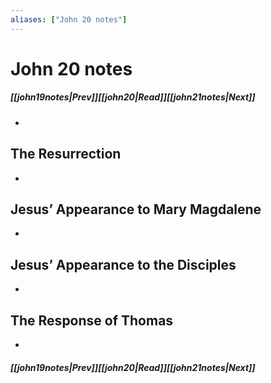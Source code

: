 ```yaml
---
aliases: ["John 20 notes"]
---
```

# John 20 notes
##### <span class=arrow-left></span>[[john19notes|Prev]]<span class=navigation-separator></span>[[john20|Read]]<span class=navigation-separator></span>[[john21notes|Next]]<span class=arrow-right></span>
- 
## The Resurrection
- 
## Jesus’ Appearance to Mary Magdalene
- 
## Jesus’ Appearance to the Disciples
- 
## The Response of Thomas
- 
##### <span class=arrow-left></span>[[john19notes|Prev]]<span class=navigation-separator></span>[[john20|Read]]<span class=navigation-separator></span>[[john21notes|Next]]<span class=arrow-right></span>